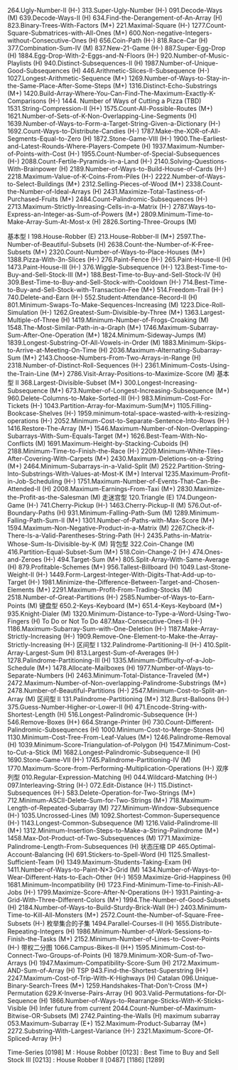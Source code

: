 264.Ugly-Number-II (H-)
313.Super-Ugly-Number (H-)
091.Decode-Ways (M)
639.Decode-Ways-II (H)
634.Find-the-Derangement-of-An-Array (H)
823.Binary-Trees-With-Factors (M+)
221.Maximal-Square (H-)
1277.Count-Square-Submatrices-with-All-Ones (M+)
600.Non-negative-Integers-without-Consecutive-Ones (H)
656.Coin-Path (H-)
818.Race-Car (H)
377.Combination-Sum-IV (M)
837.New-21-Game (H-)
887.Super-Egg-Drop (H)
1884.Egg-Drop-With-2-Eggs-and-N-Floors (H-)
920.Number-of-Music-Playlists (H)
940.Distinct-Subsequences-II (H)
1987.Number-of-Unique-Good-Subsequences (H)
446.Arithmetic-Slices-II-Subsequence (H-)
1027.Longest-Arithmetic-Sequence (M+)
1269.Number-of-Ways-to-Stay-in-the-Same-Place-After-Some-Steps (M+)
1316.Distinct-Echo-Substrings (M+)
1420.Build-Array-Where-You-Can-Find-The-Maximum-Exactly-K-Comparisons (H-) 1444. Number of Ways of Cutting a Pizza (TBD)
1531.String-Compression-II (H+)
1575.Count-All-Possible-Routes (M+)
1621.Number-of-Sets-of-K-Non-Overlapping-Line-Segments (H)
1639.Number-of-Ways-to-Form-a-Target-String-Given-a-Dictionary (H-)
1692.Count-Ways-to-Distribute-Candies (H-)
1787.Make-the-XOR-of-All-Segments-Equal-to-Zero (H)
1872.Stone-Game-VIII (H-)
1900.The-Earliest-and-Latest-Rounds-Where-Players-Compete (H)
1937.Maximum-Number-of-Points-with-Cost (H-)
1955.Count-Number-of-Special-Subsequences (H-)
2088.Count-Fertile-Pyramids-in-a-Land (H-)
2140.Solving-Questions-With-Brainpower (H)
2189.Number-of-Ways-to-Build-House-of-Cards (H-)
2218.Maximum-Value-of-K-Coins-From-Piles (H-)
2222.Number-of-Ways-to-Select-Buildings (M+)
2312.Selling-Pieces-of-Wood (M+)
2338.Count-the-Number-of-Ideal-Arrays (H)
2431.Maximize-Total-Tastiness-of-Purchased-Fruits (M+)
2484.Count-Palindromic-Subsequences (H-)
2713.Maximum-Strictly-Inreasing-Cells-in-a-Matrix (H-)
2787.Ways-to-Express-an-Integer-as-Sum-of-Powers (M+)
2809.Minimum-Time-to-Make-Array-Sum-At-Most-x (H)
2826.Sorting-Three-Groups (M)

基本型 I
198.House-Robber (E)
213.House-Robber-II (M+)
2597.The-Number-of-Beautiful-Subsets (H)
2638.Count-the-Number-of-K-Free-Subsets (M+)
2320.Count-Number-of-Ways-to-Place-Houses (M+)
1388.Pizza-With-3n-Slices (H-)
276.Paint-Fence (H-)
265.Paint-House-II (H)
1473.Paint-House-III (H-)
376.Wiggle-Subsequence (H-)
123.Best-Time-to-Buy-and-Sell-Stock-III (M+)
188.Best-Time-to-Buy-and-Sell-Stock-IV (H)
309.Best-Time-to-Buy-and-Sell-Stock-with-Cooldown (H-)
714.Best-Time-to-Buy-and-Sell-Stock-with-Transaction-Fee (M+)
514.Freedom-Trail (H-)
740.Delete-and-Earn (H-)
552.Student-Attendance-Record-II (H)
801.Minimum-Swaps-To-Make-Sequences-Increasing (M)
1223.Dice-Roll-Simulation (H-)
1262.Greatest-Sum-Divisible-by-Three (M+)
1363.Largest-Multiple-of-Three (H)
1419.Minimum-Number-of-Frogs-Croaking (M)
1548.The-Most-Similar-Path-in-a-Graph (M+)
1746.Maximum-Subarray-Sum-After-One-Operation (M+)
1824.Minimum-Sideway-Jumps (M)
1839.Longest-Substring-Of-All-Vowels-in-Order (M)
1883.Minimum-Skips-to-Arrive-at-Meeting-On-Time (H)
2036.Maximum-Alternating-Subarray-Sum (M+)
2143.Choose-Numbers-From-Two-Arrays-in-Range (H)
2318.Number-of-Distinct-Roll-Sequences (H-)
2361.Minimum-Costs-Using-the-Train-Line (M+)
2786.Visit-Array-Positions-to-Maximize-Score (M)
基本型 II
368.Largest-Divisible-Subset (M+)
300.Longest-Increasing-Subsequence (M+)
673.Number-of-Longest-Increasing-Subsequence (M+)
960.Delete-Columns-to-Make-Sorted-III (H-)
983.Minimum-Cost-For-Tickets (H-)
1043.Partition-Array-for-Maximum-Sum(M+)
1105.Filling-Bookcase-Shelves (H-)
1959.minimum-total-space-wasted-with-k-resizing-operations (H-)
2052.Minimum-Cost-to-Separate-Sentence-Into-Rows (H-)
1416.Restore-The-Array (M+)
1546.Maximum-Number-of-Non-Overlapping-Subarrays-With-Sum-Equals-Target (M+)
1626.Best-Team-With-No-Conflicts (M)
1691.Maximum-Height-by-Stacking-Cuboids (H)
2188.Minimum-Time-to-Finish-the-Race (H-)
2209.Minimum-White-Tiles-After-Covering-With-Carpets (M+)
2430.Maximum-Deletions-on-a-String (M+)
2464.Minimum-Subarrays-in-a-Valid-Split (M)
2522.Partition-String-Into-Substrings-With-Values-at-Most-K (M+)
Interval
1235.Maximum-Profit-in-Job-Scheduling (H-)
1751.Maximum-Number-of-Events-That-Can-Be-Attended-II (H)
2008.Maximum-Earnings-From-Taxi (M+)
2830.Maximize-the-Profit-as-the-Salesman (M)
走迷宫型
120.Triangle (E)
174.Dungeon-Game (H-)
741.Cherry-Pickup (H-)
1463.Cherry-Pickup-II (M)
576.Out-of-Boundary-Paths (H)
931.Minimum-Falling-Path-Sum (M)
1289.Minimum-Falling-Path-Sum-II (M+)
1301.Number-of-Paths-with-Max-Score (M+)
1594.Maximum-Non-Negative-Product-in-a-Matrix (M)
2267.Check-if-There-Is-a-Valid-Parentheses-String-Path (H-)
2435.Paths-in-Matrix-Whose-Sum-Is-Divisible-by-K (M)
背包型
322.Coin-Change (M)
416.Partition-Equal-Subset-Sum (M+)
518.Coin-Change-2 (H-)
474.Ones-and-Zeroes (H-)
494.Target-Sum (M+)
805.Split-Array-With-Same-Average (H)
879.Profitable-Schemes (M+)
956.Tallest-Billboard (H)
1049.Last-Stone-Weight-II (H-)
1449.Form-Largest-Integer-With-Digits-That-Add-up-to-Target (H-)
1981.Minimize-the-Difference-Between-Target-and-Chosen-Elements (M+)
2291.Maximum-Profit-From-Trading-Stocks (M)
2518.Number-of-Great-Partitions (H-)
2585.Number-of-Ways-to-Earn-Points (M)
键盘型
650.2-Keys-Keyboard (M+)
651.4-Keys-Keyboard (M+)
935.Knight-Dialer (M)
1320.Minimum-Distance-to-Type-a-Word-Using-Two-Fingers (H)
To Do or Not To Do
487.Max-Consecutive-Ones-II (H-)
1186.Maximum-Subarray-Sum-with-One-Deletion (H-)
1187.Make-Array-Strictly-Increasing (H-)
1909.Remove-One-Element-to-Make-the-Array-Strictly-Increasing (H-)
区间型 I
132.Palindrome-Partitioning-II (H-)
410.Split-Array-Largest-Sum (H)
813.Largest-Sum-of-Averages (H-)
1278.Palindrome-Partitioning-III (H)
1335.Minimum-Difficulty-of-a-Job-Schedule (M+)
1478.Allocate-Mailboxes (H)
1977.Number-of-Ways-to-Separate-Numbers (H)
2463.Minimum-Total-Distance-Traveled (M+)
2472.Maximum-Number-of-Non-overlapping-Palindrome-Substrings (M+)
2478.Number-of-Beautiful-Partitions (H-)
2547.Minimum-Cost-to-Split-an-Array (M)
区间型 II
131.Palindrome-Partitioning (M+)
312.Burst-Balloons (H-)
375.Guess-Number-Higher-or-Lower-II (H)
471.Encode-String-with-Shortest-Length (H)
516.Longest-Palindromic-Subsequence (H-)
546.Remove-Boxes (H+)
664.Strange-Printer (H)
730.Count-Different-Palindromic-Subsequences (H)
1000.Minimum-Cost-to-Merge-Stones (H)
1130.Minimum-Cost-Tree-From-Leaf-Values (M+)
1246.Palindrome-Removal (H)
1039.Minimum-Score-Triangulation-of-Polygon (H)
1547.Minimum-Cost-to-Cut-a-Stick (M)
1682.Longest-Palindromic-Subsequence-II (H)
1690.Stone-Game-VII (H-)
1745.Palindrome-Partitioning-IV (M)
1770.Maximum-Score-from-Performing-Multiplication-Operations (H-)
双序列型
010.Regular-Expression-Matching (H)
044.Wildcard-Matching (H-)
097.Interleaving-String (H-)
072.Edit-Distance (H-)
115.Distinct-Subsequences (H-)
583.Delete-Operation-for-Two-Strings (M+)
712.Minimum-ASCII-Delete-Sum-for-Two-Strings (M+)
718.Maximum-Length-of-Repeated-Subarray (M)
727.Minimum-Window-Subsequence (H-)
1035.Uncrossed-Lines (M)
1092.Shortest-Common-Supersequence (H-)
1143.Longest-Common-Subsequence (M)
1216.Valid-Palindrome-III (M+)
1312.Minimum-Insertion-Steps-to-Make-a-String-Palindrome (M+)
1458.Max-Dot-Product-of-Two-Subsequences (M)
1771.Maximize-Palindrome-Length-From-Subsequences (H)
状态压缩 DP
465.Optimal-Account-Balancing (H)
691.Stickers-to-Spell-Word (H)
1125.Smallest-Sufficient-Team (H)
1349.Maximum-Students-Taking-Exam (H)
1411.Number-of-Ways-to-Paint-N×3-Grid (M)
1434.Number-of-Ways-to-Wear-Different-Hats-to-Each-Other (H-)
1659.Maximize-Grid-Happiness (H)
1681.Minimum-Incompatibility (H)
1723.Find-Minimum-Time-to-Finish-All-Jobs (H-)
1799.Maximize-Score-After-N-Operations (H-)
1931.Painting-a-Grid-With-Three-Different-Colors (M+)
1994.The-Number-of-Good-Subsets (H)
2184.Number-of-Ways-to-Build-Sturdy-Brick-Wall (H-)
2403.Minimum-Time-to-Kill-All-Monsters (M+)
2572.Count-the-Number-of-Square-Free-Subsets (H-)
枚举集合的子集
1494.Parallel-Courses-II (H)
1655.Distribute-Repeating-Integers (H)
1986.Minimum-Number-of-Work-Sessions-to-Finish-the-Tasks (M+)
2152.Minimum-Number-of-Lines-to-Cover-Points (H-)
带权二分图
1066.Campus-Bikes-II (H+)
1595.Minimum-Cost-to-Connect-Two-Groups-of-Points (H)
1879.Minimum-XOR-Sum-of-Two-Arrays (H)
1947.Maximum-Compatibility-Score-Sum (H)
2172.Maximum-AND-Sum-of-Array (H)
TSP
943.Find-the-Shortest-Superstring (H+)
2247.Maximum-Cost-of-Trip-With-K-Highways (H)
Catalan
096.Unique-Binary-Search-Trees (M+)
1259.Handshakes-That-Don't-Cross (M+)
Permutation
629.K-Inverse-Pairs-Array (H)
903.Valid-Permutations-for-DI-Sequence (H)
1866.Number-of-Ways-to-Rearrange-Sticks-With-K-Sticks-Visible (H)
Infer future from current
2044.Count-Number-of-Maximum-Bitwise-OR-Subsets (M)
2742.Painting-the-Walls (H)
maximum subarray
053.Maximum-Subarray (E+)
152.Maximum-Product-Subarray (M+)
2272.Substring-With-Largest-Variance (H-)
2321.Maximum-Score-Of-Spliced-Array (H-)

Time-Series
[0198] M : House Robber
[0123] : Best Time to Buy and Sell Stock III
[0213] : House Robber II
[0487]
[1186]
[1289]
